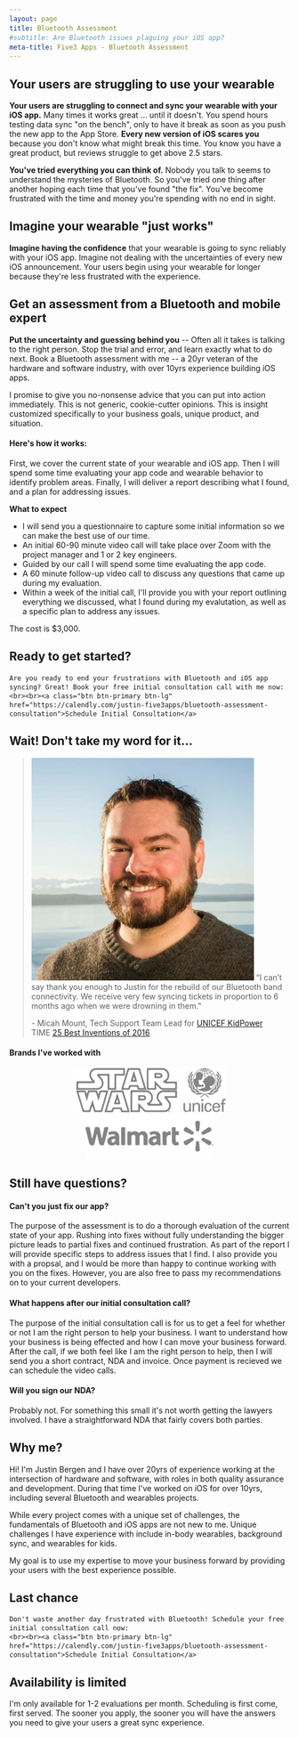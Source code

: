 ```yaml
---
layout: page
title: Bluetooth Assessment
#subtitle: Are Bluetooth issues plaguing your iOS app?
meta-title: Five3 Apps - Bluetooth Assessment
---
```


## Your users are struggling to use your wearable

**Your users are struggling to connect and sync your wearable with your iOS app.** Many times it works great ... until it doesn't. You spend hours testing data sync "on the bench", only to have it break as soon as you push the new app to the App Store. **Every new version of iOS scares you** because you don't know what might break this time. You know you have a great product, but reviews struggle to get above 2.5 stars.

**You've tried everything you can think of.** Nobody you talk to seems to understand the mysteries of Bluetooth. So you've tried one thing after another hoping each time that you've found "the fix". You've become frustrated with the time and money you're spending with no end in sight.


## Imagine your wearable "just works"

**Imagine having the confidence** that your wearable is going to sync reliably with your iOS app. Imagine not dealing with the uncertainties of every new iOS announcement. Your users begin using your wearable for longer because they're less frustrated with the experience.


## Get an assessment from a Bluetooth and mobile expert

**Put the uncertainty and guessing behind you** -- Often all it takes is talking to the right person. Stop the trial and error, and learn exactly what to do next. Book a Bluetooth assessment with me -- a 20yr veteran of the hardware and software industry, with over 10yrs experience building iOS apps.

I promise to give you no-nonsense advice that you can put into action immediately. This is not generic, cookie-cutter opinions. This is insight customized specifically to your business goals, unique product, and situation.

#### Here's how it works:

First, we cover the current state of your wearable and iOS app. Then I will spend some time evaluating your app code and wearable behavior to identify problem areas. Finally, I will deliver a report describing what I found, and a plan for addressing issues.

**What to expect**

* I will send you a questionnaire to capture some initial information so we can make the best use of our time.
* An initial 60-90 minute video call will take place over Zoom with the project manager and 1 or 2 key engineers.
* Guided by our call I will spend some time evaluating the app code.
* A 60 minute follow-up video call to discuss any questions that came up during my evaluation.
* Within a week of the initial call, I'll provide you with your report outlining everything we discussed, what I found during my evalutation, as well as a specific plan to address any issues.

The cost is $3,000.

<div class="lightbox">
    <h2 class="schedule-consultation">
      Ready to get started?
    </h2>
    
    Are you ready to end your frustrations with Bluetooth and iOS app syncing? Great! Book your free initial consultation call with me now:
    <br><br><a class="btn btn-primary btn-lg" href="https://calendly.com/justin-five3apps/bluetooth-assessment-consultation">Schedule Initial Consultation</a>
</div>

## Wait! Don't take my word for it...

>![Micah Mount](/img/avatars/micah_mount.jpg) “I can’t say thank you enough to Justin for the rebuild of our Bluetooth band connectivity. We receive very few syncing tickets in proportion to 6 months ago when we were drowning in them."
>
>
>\- Micah Mount, Tech Support Team Lead for <a href="/portfolio#unicef-kidpower">UNICEF KidPower</a>
><br>TIME [25 Best Inventions of 2016](http://time.com/4572079/best-inventions-2016/)

#### Brands I've worked with

<div align="center">

<img src="/img/logos/starwars_grey.png" alt="Star Wars" style="width:194px;height:80px;"/> <img src="/img/logos/unicef1_grey.png" alt="UNICEF" style="width:78px;height:80px;"/> <img src="/img/logos/walmart_grey.png" alt="Walmart" style="width:230px;height:80px;"/>

</div>

## Still have questions?

#### Can't you just fix our app?
The purpose of the assessment is to do a thorough evaluation of the current state of your app. Rushing into fixes without fully understanding the bigger picture leads to partial fixes and continued frustration. As part of the report I will provide specific steps to address issues that I find. I also provide you with a propsal, and I would be more than happy to continue working with you on the fixes. However, you are also free to pass my recommendations on to your current developers.

#### What happens after our initial consultation call?
The purpose of the initial consultation call is for us to get a feel for whether or not I am the right person to help your business. I want to understand how your business is being effected and how I can move your business forward. After the call, if we both feel like I am the right person to help, then I will send you a short contract, NDA and invoice. Once payment is recieved we can schedule the video calls.

#### Will you sign our NDA?
Probably not. For something this small it's not worth getting the lawyers involved. I have a straightforward NDA that fairly covers both parties.


## Why me?

Hi! I'm Justin Bergen and I have over 20yrs of experience working at the intersection of hardware and software, with roles in both quality assurance and development. During that time I've worked on iOS for over 10yrs, including several Bluetooth and wearables projects.

While every project comes with a unique set of challenges, the fundamentals of Bluetooth and iOS apps are not new to me. Unique challenges I have experience with include in-body wearables, background sync, and wearables for kids.

My goal is to use my expertise to move your business forward by providing your users with the best experience possible.

<div class="lightbox">
    <h2 class="schedule-consultation">
      Last chance
    </h2>
    
    Don't waste another day frustrated with Bluetooth! Schedule your free initial consultation call now:
    <br><br><a class="btn btn-primary btn-lg" href="https://calendly.com/justin-five3apps/bluetooth-assessment-consultation">Schedule Initial Consultation</a>
</div>

## Availability is limited

I'm only available for 1-2 evaluations per month. Scheduling is first come, first served. The sooner you apply, the sooner you will have the answers you need to give your users a great sync experience.
